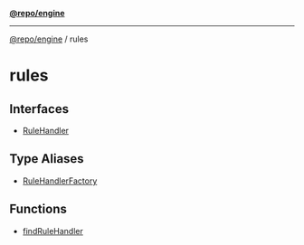 [**@repo/engine**](../README.md)

---

[@repo/engine](../modules.md) / rules

# rules

## Interfaces

- [RuleHandler](interfaces/RuleHandler.md)

## Type Aliases

- [RuleHandlerFactory](type-aliases/RuleHandlerFactory.md)

## Functions

- [findRuleHandler](functions/findRuleHandler.md)
